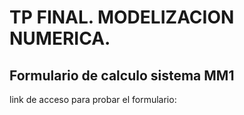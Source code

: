 # TP FINAL. MODELIZACION NUMERICA.
## Formulario de calculo sistema MM1
link de acceso para probar el formulario: 

